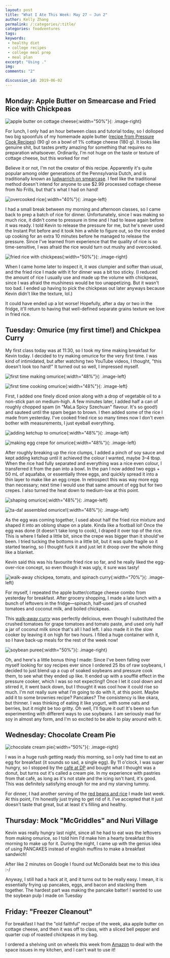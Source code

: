 ```yaml
---
layout: post
title: "What I Ate This Week: May 27 – Jun 2"
author: Kelly Zhang
permalink: /:categories/:title/
categories: foodventures
tags:
keywords:
 - healthy diet
 - college recipes
 - college meal prep
 - meal plan
excerpt: "Using ."
img:
comments: "2"

discussion_id: 2019-06-02
---
```


## Monday: Apple Butter on Smearcase and Fried Rice with Chickpeas

![apple butter on cottage cheese](/food/foodventures/images/apple-butter-cottage-cheese.jpg){:width="50%"}{: .image-right}

For lunch, I only had an hour between class and tutorial today, so I dolloped two big spoonfuls of my homemade apple butter ([recipe from Pressure Cook Recipes](https://www.pressurecookrecipes.com/instant-pot-apple-butter/)) (90 g) on a bowl of 1% cottage cheese (180 g). It looks like genuine shit, but tastes pretty amazing for something that requires no preparation whatsoever. Ordinarily, I'm not huge on the taste or texture of cottage cheese, but this worked for me!

Believe it or not, I'm not the creator of this recipe. Apparently it's quite popular among older generations of the Pennsylvania Dutch, and is traditionally known as [ludwarrich on smearcase](http://www.thefreshloaf.com/node/16520/smearcase). I feel like the traditional method doesn't intend for anyone to use $2.99 processed cottage cheese from No Frills, but that's what I had on hand!

![overcooked rice](/food/foodventures/images/overcooked-rice.jpg){:width="40%"}{: .image-left}

I had a small break between my morning and afternoon classes, so I came back to prep a batch of rice for dinner. Unfortunately, since I was making so much rice, it didn't come to pressure in time and I had to leave again before it was ready. I told Kevin to release the pressure for me, but he's never used the Instant Pot before and it took him a while to figure out, so the rice ended up cooking for an extra 10 minutes before he managed to release the pressure. Since I've learned from experience that the quality of rice is so time-sensitive, I was afraid the rice would turn out mushy and overcooked.

![fried rice with chickpeas](/food/foodventures/images/fried-rice-chickpeas.jpg){:width="50%"}{: .image-right}

When I came home later to inspect it, it *was* clumpier and softer than usual, and the fried rice I made with it for dinner was a bit too sticky. (I reduced the amount of rice I usually use and made up the volume with chickpeas, since I was afraid the mushiness would be too unappetizing. But it wasn't too bad. I ended up having to pick the chickpeas out later anyways because Kevin didn't like the texture, lol.)

It could have ended up a lot worse! Hopefully, after a day or two in the fridge, it'll return to having that well-defined separate grains texture we love in fried rice.

## Tuesday: Omurice (my first time!) and Chickpea Curry

My first class today was at 11:30, so I took my time making breakfast for Kevin today. I decided to try making omurice for the very first time. I was kind of intimidated, but after watching two YouTube videos, I thought, "this doesn't look too hard!" It turned out so well, I impressed myself.

![first time making omurice](/food/foodventures/images/omurice-1.jpg){:width="48%"}{: .image-left}

![first time cooking omurice](/food/foodventures/images/omurice-2.jpg){:width="48%"}{: .image-left}

First, I added one finely diced onion along with a drop of vegetable oil to a non-stick pan on medium-high. A few minutes later, I added half a can of roughly chopped spam (in "MaLa Spicy Szechuan" flavour. It's so good!) and sauteed until the spam began to brown. I then added some of the rice I made from yesterday. I've cooked fried rice so many times now I don't even bother with measurements, I just eyeball everything.

![adding ketchup to omurice](/food/foodventures/images/omurice-3.jpg){:width="48%"}{: .image-left}

![making egg crepe for omurice](/food/foodventures/images/omurice-4.jpg){:width="48%"}{: .image-left}

After roughly breaking up the rice clumps, I added a pinch of soy sauce and kept adding ketchup until it achieved the colour I wanted, maybe 3–4 tbsp. When the rice had fully separated and everything was a nice even colour, I transferred it from the pan into a bowl. In the pan I now added two eggs + 50 mL of aquafaba, or essentially three eggs, and quickly spread it into a thin layer to make like an egg crepe. In retrospect this was way more egg than necessary; next time I would use that same amount of egg but for two crepes. I also turned the heat down to medium-low at this point.

![shaping omurice](/food/foodventures/images/omurice-5.jpg){:width="48%"}{: .image-left}

![ta-da! assembled omurice!](/food/foodventures/images/omurice-6.jpg){:width="48%"}{: .image-left}

As the egg was coming together, I used about half the fried rice mixture and shaped it into an oblong shape on a plate. Kinda like a football lol! Once the egg was done (it doesn't take long to cook), I draped it over top of the rice. This is where I failed a little bit, since the crepe was bigger than it should've been. I tried tucking the bottoms in a little bit, but it was quite fragile so it started tearing, so I thought fuck it and just let it droop over the whole thing like a blanket.

Kevin said this was his favourite fried rice so far, and he really liked the egg-over-rice concept, so even though it was ugly, it sure was tasty!

![walk-away chickpea, tomato, and spinach curry](/food/foodventures/images/chickpea-tomato-spinach-curry.jpg){:width="70%"}{: .image-left}

For myself, I repeated the apple butter/cottage cheese combo from yesterday for breakfast. After grocery shopping, I made a late lunch with a bunch of leftovers in the fridge—spinach, half-used jars of crushed tomatoes and coconut milk, and boiled chickpeas.

This [walk-away curry](https://mygoodnesskitchen.com/wprm_print/9640) was perfectly delicious, even though I substituted the crushed tomatoes for grape tomatoes and tomato paste, and used only half a jar of coconut milk since that's all I had left. I also made it in the slow cooker by leaving it on high for two hours. I filled a huge container with it, so I have back-up meals for the rest of the week now!

![soybean puree](/food/foodventures/images/soybean-puree.jpg){:width="50%"}{: .image-right}

Oh, and here's a little bonus thing I made: Since I've been falling over myself looking for soy recipes ever since I ordered 25 lbs of raw soybeans, I decided to just blend up a cup of soaked soybeans and pressure cook them, to see what they ended up like. It ended up with a soufflé effect in the pressure cooker, which I was so not expecting!! Once I let it cool down and stirred it, it went back down, but I thought it was cool how it could rise so much. I'm not really sure what I'm going to do with it, at this point. Maybe add it to some brownies recipe? Pancakes? The consistency is like okara, but thinner. I was thinking of eating it like yogurt, with some oats and berries, but it might be too gritty. Oh well, I'll figure it out! It's been so fun experimenting with different ways to use soybeans. I am seriously mad for soy in almost any form, and I'm so excited to be able to play around with it.

## Wednesday: Chocolate Cream Pie

![chocolate cream pie](/food/foodventures/images/chocolate-cream-pie.jpg){:width="50%"}{: .image-right}

I was in a huge rush getting ready this morning, so I only had time to eat an egg for breakfast (it sounds so sad, a single egg). By 11 o'clock, I was super hungry, so I stopped by the [café at DP](https://uwaterloo.ca/food-services/content/browsers-cafe) and bought what I thought was a donut, but turns out it's called a cream pie. In my experience with pastries from that café, as long as it's not stale and the icing isn't hard, it's good. This was definitely satisfying enough for me and my starving tummy.

For dinner, I had another serving of the [red beans and rice](/food/foodventures/what-i-ate-semi-meal-prepping) I made last week. At this point, I'm honestly just trying to get rid of it. I've accepted that it just doesn't taste that great, but at least it's filling and healthy.

## Thursday: Mock "McGriddles" and Nuri Village

Kevin was really hungry last night, since all he had to eat was the leftovers from making omurice, so I told him I'd make him a hearty breakfast this morning to make up for it. During the night, I came up with the genius idea of using PANCAKES instead of english muffins to make a breakfast sandwich!

After like 2 minutes on Google I found out McDonalds beat me to this idea :-/

Anyway, I still had a hack at it, and it turns out to be really easy. I mean, it is essentially frying up pancakes, eggs, and bacon and stacking them together. The hardest part was making the pancake batter! I wanted to use the soybean pulp I made on Tuesday

## Friday: "Freezer Cleanout"

For breakfast I had the "old faithful" recipe of the week, aka apple butter on cottage cheese, and then it was off to class, with a sliced bell pepper and quarter cup of roasted chickpeas in my bag.

I ordered a shelving unit on wheels this week from [Amazon](https://amzn.to/2HMZqCW) to deal with the space issues in my kitchen, and I can't wait to use it!

